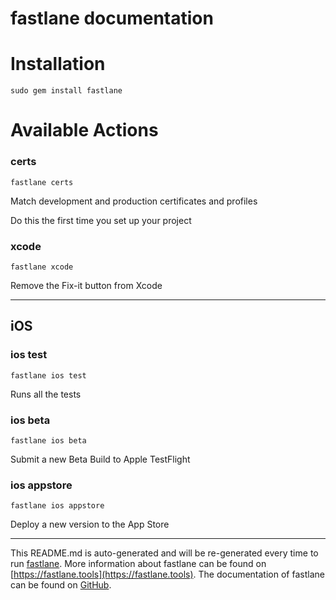fastlane documentation
================
# Installation
```
sudo gem install fastlane
```
# Available Actions
### certs
```
fastlane certs
```
Match development and production certificates and profiles

Do this the first time you set up your project
### xcode
```
fastlane xcode
```
Remove the Fix-it button from Xcode

----

## iOS
### ios test
```
fastlane ios test
```
Runs all the tests
### ios beta
```
fastlane ios beta
```
Submit a new Beta Build to Apple TestFlight
### ios appstore
```
fastlane ios appstore
```
Deploy a new version to the App Store

----

This README.md is auto-generated and will be re-generated every time to run [fastlane](https://fastlane.tools).
More information about fastlane can be found on [https://fastlane.tools](https://fastlane.tools).
The documentation of fastlane can be found on [GitHub](https://github.com/fastlane/fastlane/tree/master/fastlane).